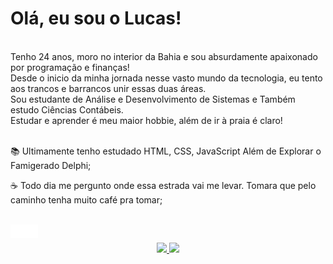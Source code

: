 <div dsplay="inline-block">
   <h1 align="left">Olá, eu sou o Lucas!</h1>
</div>
</br>
   Tenho 24 anos, moro no interior da Bahia e sou absurdamente apaixonado por programação e finanças! 
</br>  
   Desde o inicio da minha jornada nesse vasto mundo da tecnologia, eu tento aos trancos e barrancos unir essas duas áreas.
</br>  
   Sou estudante de Análise e Desenvolvimento de Sistemas e Também estudo Ciências Contábeis. 
</br>  
   Estudar e aprender é meu maior hobbie, além de ir à praia é claro!
</br>
</br>
<div display="inline-block">
   <p align="left">📚 Ultimamente tenho estudado HTML, CSS, JavaScript Além de Explorar o Famigerado Delphi;</p>
   <p align="left">☕ Todo dia me pergunto onde essa estrada vai me levar. Tomara que pelo caminho tenha muito café pra tomar;</p>
</div>
</br>
<a href="https://www.linkedin.com/in/kasoss" target="_blank">
  <img align="left" alt="LinkedIn" width="22px" src="https://github.com/Aakarsh-B/trying-repos/blob/master/linkedin.svg" />
</a>
<a href="https://www.instagram.com/eulucasoss" target="_blank">
  <img align="left" alt="Instagram" width="22px" src="https://github.com/Aakarsh-B/trying-repos/blob/master/insta.svg" />
</a>

##
<p align="center">
  <a href="https://github.com/kas-oss">
    <img height="180em" src="https://github-readme-stats.vercel.app/api?username=kas-oss&show_icons=true&theme=blueberry&count_private=true"/>
    <img height="180em" src="https://github-readme-stats.vercel.app/api/top-langs/?username=kas-oss&layout=compact&count_private=true&theme=blueberry"/>
  </a>
</p>

